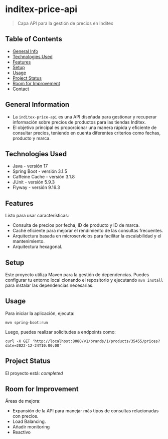 # inditex-price-api
> Capa API para la gestión de precios en Inditex

## Table of Contents
* [General Info](#general-information)
* [Technologies Used](#technologies-used)
* [Features](#features)
* [Setup](#setup)
* [Usage](#usage)
* [Project Status](#project-status)
* [Room for Improvement](#room-for-improvement)
* [Contact](#contact)

## General Information
- La `inditex-price-api` es una API diseñada para gestionar y recuperar información sobre precios de productos para las tiendas Inditex.
- El objetivo principal es proporcionar una manera rápida y eficiente de consultar precios, teniendo en cuenta diferentes criterios como fechas, producto y marca.

## Technologies Used
- Java - versión 17
- Spring Boot - versión 3.1.5
- Caffeine Cache - versión 3.1.8
- JUnit - versión 5.9.3
- Flyway - versión 9.16.3

## Features
Listo para usar características:
- Consulta de precios por fecha, ID de producto y ID de marca.
- Caché eficiente para mejorar el rendimiento de las consultas frecuentes.
- Arquitectura basada en microservicios para facilitar la escalabilidad y el mantenimiento.
- Arquitectura hexagonal.

## Setup
Este proyecto utiliza Maven para la gestión de dependencias. 
Puedes configurar tu entorno local clonando el repositorio y ejecutando `mvn install` para instalar las dependencias necesarias.

## Usage
Para iniciar la aplicación, ejecuta:
```
mvn spring-boot:run
```
Luego, puedes realizar solicitudes a endpoints como:
```
curl -X GET 'http://localhost:8080/v1/brands/1/products/35455/prices?date=2022-12-24T10:00:00'
```

## Project Status
El proyecto está: _completed_

## Room for Improvement

Áreas de mejora:
- Expansión de la API para manejar más tipos de consultas relacionadas con precios.
- Load Balancing.
- Añadir monitoring
- Reactivo

